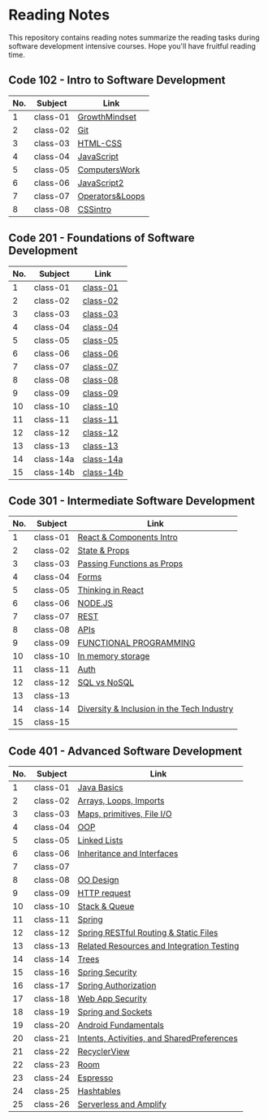# Reading Notes
This repository contains reading notes summarize the reading tasks during software development intensive courses. Hope you'll have fruitful reading time.

## Code 102 - Intro to Software Development

| No. | Subject | Link |
|-----|-----|-----|
| 1 | class-01 | [GrowthMindset](https://yousef27h.github.io/reading-notes/102/GrowthMindset.html) |
| 2 | class-02 | [Git](https://yousef27h.github.io/reading-notes/102/Git.html) |
| 3 | class-03 | [HTML-CSS](https://yousef27h.github.io/reading-notes/102/HTML-CSS.html) |
| 4 | class-04 | [JavaScript](https://yousef27h.github.io/reading-notes/102/JavaScript.html) |
| 5 | class-05 | [ComputersWork](https://yousef27h.github.io/reading-notes/102/HowComputerWorks.html) |
| 6 | class-06 | [JavaScript2](https://yousef27h.github.io/reading-notes/102/JS.html) |
| 7 | class-07 | [Operators&Loops](https://yousef27h.github.io/reading-notes/102/Operators&Loops.html) |
| 8 | class-08 | [CSSintro](https://yousef27h.github.io/reading-notes/102/CSSintroduction.html) |

## Code 201 - Foundations of Software Development

| No. | Subject | Link |
|-----|-----|-----|
| 1 | class-01 | [class-01](https://yousef27h.github.io/reading-notes/class-01.html) |
| 2 | class-02 | [class-02](https://yousef27h.github.io/reading-notes/class-02.html) |
| 3 | class-03 | [class-03](https://yousef27h.github.io/reading-notes/class-03.html) |
| 4 | class-04 | [class-04](https://yousef27h.github.io/reading-notes/class-04.html) |
| 5 | class-05 | [class-05](https://yousef27h.github.io/reading-notes/class-05.html) |
| 6 | class-06 | [class-06](https://yousef27h.github.io/reading-notes/class-06.html) |
| 7 | class-07 | [class-07](https://yousef27h.github.io/reading-notes/class-07.html) |
| 8 | class-08 | [class-08](https://yousef27h.github.io/reading-notes/class-08.html) |
| 9 | class-09 | [class-09](https://yousef27h.github.io/reading-notes/class-09.html) |
| 10 | class-10 | [class-10](https://yousef27h.github.io/reading-notes/class-10.html) |
| 11 | class-11 | [class-11](https://yousef27h.github.io/reading-notes/class-11.html) |
| 12 | class-12 | [class-12](https://yousef27h.github.io/reading-notes/class-12.html) |
| 13 | class-13 | [class-13](https://yousef27h.github.io/reading-notes/class-13.html) |
| 14 | class-14a | [class-14a](https://yousef27h.github.io/reading-notes/class-14a.html) |
| 15 | class-14b | [class-14b](https://yousef27h.github.io/reading-notes/class-14b.html) |

## Code 301 - Intermediate Software Development

| No. | Subject | Link |
|-----|-----|-----|
| 1 | class-01 | [React & Components Intro](https://yousef27h.github.io/reading-notes/301/class-01.html)|
| 2 | class-02 | [State & Props](https://yousef27h.github.io/reading-notes/301/class-02.html)|
| 3 | class-03 | [Passing Functions as Props](https://yousef27h.github.io/reading-notes/301/class-03.html)|
| 4 | class-04 | [Forms](https://yousef27h.github.io/reading-notes/301/class-04.html)|
| 5 | class-05 | [Thinking in React](https://yousef27h.github.io/reading-notes/301/class-05.html)|
| 6 | class-06 | [NODE.JS](https://yousef27h.github.io/reading-notes/301/class-06.html) |
| 7 | class-07 | [REST](https://yousef27h.github.io/reading-notes/301/class-07.html)|
| 8 | class-08 | [APIs](https://yousef27h.github.io/reading-notes/301/class-08.html)|
| 9 | class-09 | [FUNCTIONAL PROGRAMMING](https://yousef27h.github.io/reading-notes/301/class-09.html) |
| 10 | class-10 | [In memory storage](https://yousef27h.github.io/reading-notes/301/class-10.html) |
| 11 | class-11 | [Auth](https://yousef27h.github.io/reading-notes/301/class-11.html) |
| 12 | class-12 | [SQL vs NoSQL](https://yousef27h.github.io/reading-notes/301/class-12.html) |
| 13 | class-13 | |
| 14 | class-14 | [Diversity & Inclusion in the Tech Industry](https://yousef27h.github.io/reading-notes/301/class-14.html)|
| 15 | class-15 | |

## Code 401 - Advanced Software Development

| No. | Subject | Link |
|-----|-----|-----|
| 1 | class-01 | [Java Basics](https://yousef27h.github.io/reading-notes/401/class-01.html)|
| 2 | class-02 | [Arrays, Loops, Imports](https://yousef27h.github.io/reading-notes/401/class-02.html) |
| 3 | class-03 | [Maps, primitives, File I/O](https://yousef27h.github.io/reading-notes/401/class-03.html)|
| 4 | class-04 | [OOP](https://yousef27h.github.io/reading-notes/401/class-04.html)|
| 5 | class-05 | [Linked Lists](https://yousef27h.github.io/reading-notes/401/class-05.html)|
| 6 | class-06 |[Inheritance and Interfaces](https://yousef27h.github.io/reading-notes/401/class-06.html) |
| 7 | class-07 | |
| 8 | class-08 | [OO Design](https://yousef27h.github.io/reading-notes/401/class-08.html)|
| 9 | class-09 | [HTTP request ](https://yousef27h.github.io/reading-notes/401/class-09.html)|
| 10 | class-10 | [Stack & Queue ](https://yousef27h.github.io/reading-notes/401/class-10.html)|
| 11 | class-11 | [Spring](https://yousef27h.github.io/reading-notes/401/class-11.html)|
| 12 | class-12 |[Spring RESTful Routing & Static Files](https://yousef27h.github.io/reading-notes/401/class-12.html) |
| 13 | class-13 | [Related Resources and Integration Testing](https://yousef27h.github.io/reading-notes/401/class-13.html)|
| 14 | class-14 | [Trees](https://yousef27h.github.io/reading-notes/401/class-14.html)|
| 15 | class-16 | [Spring Security](https://yousef27h.github.io/reading-notes/401/class-16.html)|
| 16 | class-17 | [Spring Authorization](https://yousef27h.github.io/reading-notes/401/class-17.html)|
| 17 | class-18 | [Web App Security](https://yousef27h.github.io/reading-notes/401/class-18.html)|
| 18 | class-19 | [Spring and Sockets](https://yousef27h.github.io/reading-notes/401/class-19.html)|
| 19 | class-20 | [Android Fundamentals](https://yousef27h.github.io/reading-notes/401/class-20.html)|
| 20 | class-21 | [Intents, Activities, and SharedPreferences](https://yousef27h.github.io/reading-notes/401/class-21.html)|
| 21 | class-22 | [RecyclerView](https://yousef27h.github.io/reading-notes/401/class-22.html)|
| 22 | class-23 | [Room](https://yousef27h.github.io/reading-notes/401/class-23.html)|
| 23 | class-24 | [Espresso](https://yousef27h.github.io/reading-notes/401/class-24.html)|
| 24 | class-25 | [Hashtables](https://yousef27h.github.io/reading-notes/401/class-25.html)|
| 25 | class-26 | [Serverless and Amplify](https://yousef27h.github.io/reading-notes/401/class-26.html)|